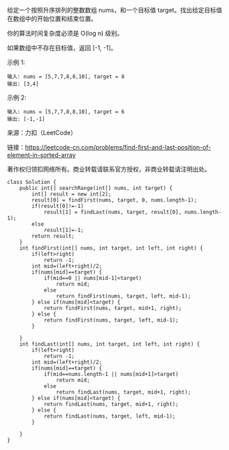 给定一个按照升序排列的整数数组 nums，和一个目标值 target。找出给定目标值在数组中的开始位置和结束位置。

你的算法时间复杂度必须是 O(log n) 级别。

如果数组中不存在目标值，返回 [-1, -1]。

示例 1:
```
输入: nums = [5,7,7,8,8,10], target = 8
输出: [3,4]
```
示例 2:
```
输入: nums = [5,7,7,8,8,10], target = 6
输出: [-1,-1]
```

来源：力扣（LeetCode）

链接：https://leetcode-cn.com/problems/find-first-and-last-position-of-element-in-sorted-array

著作权归领扣网络所有。商业转载请联系官方授权，非商业转载请注明出处。

```
class Solution {
    public int[] searchRange(int[] nums, int target) {
        int[] result = new int[2];
        result[0] = findFirst(nums, target, 0, nums.length-1);
        if(result[0]!=-1)
            result[1] = findLast(nums, target, result[0], nums.length-1);
        else
            result[1]=-1;
        return result;
    }
    int findFirst(int[] nums, int target, int left, int right) {
        if(left>right)
            return -1;
        int mid=(left+right)/2;
        if(nums[mid]==target) {
            if(mid==0 || nums[mid-1]<target)
                return mid;
            else 
                return findFirst(nums, target, left, mid-1);
        } else if(nums[mid]<target) {
            return findFirst(nums, target, mid+1, right);
        } else {
            return findFirst(nums, target, left, mid-1);
        }
        
    }
    int findLast(int[] nums, int target, int left, int right) {
        if(left>right)
            return -1;
        int mid=(left+right)/2;
        if(nums[mid]==target) {
            if(mid==nums.length-1 || nums[mid+1]>target)
                return mid;
            else 
                return findLast(nums, target, mid+1, right);
        } else if(nums[mid]<target) {
            return findLast(nums, target, mid+1, right);
        } else {
            return findLast(nums, target, left, mid-1);
        }
        
    }
} 
```